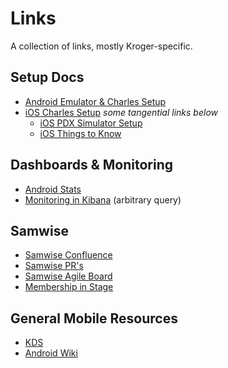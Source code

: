 # Links

A collection of links, mostly Kroger-specific.

## Setup Docs

* [Android Emulator & Charles Setup](https://confluence.kroger.com/confluence/display/~pft9816/Android+Emulator+Charles+QuickStart)
* [iOS Charles Setup](https://confluence.kroger.com/confluence/display/PSQ/Charles+Proxy+Setup) *some tangential links below*
  * [iOS PDX Simulator Setup](https://confluence.kroger.com/confluence/display/~KON8026/PDX+Use+iOS+simulators+with+Charles+Proxy)
  * [iOS Things to Know](https://confluence.kroger.com/confluence/display/DCI/iOS+Things+to+Know)

## Dashboards & Monitoring

* [Android Stats](http://10.139.116.122:3000/d/QiPlst77k/kroger-android?orgId=1)
* [Monitoring in Kibana](https://echo-digital.kroger.com/kibana/app/discover#/?_g=(filters:!(),refreshInterval:(pause:!t,value:60000),time:(from:now-3d,to:now))&_a=(columns:!(responseCode),filters:!(),index:proxy-banner-prod,interval:auto,query:(language:lucene,query:'destinationPath:%20*mobilerewards*%20%20AND%20%20responseCode:%20%5B499%20TO%20600%5D'),sort:!())) (arbitrary query)

## Samwise

* [Samwise Confluence](https://confluence.kroger.com/confluence/display/DRT/CX+Loyalty+Rewards+-+Samwise)
* [Samwise PR's](https://github.com/krogertechnology/kroger-android/pulls?q=is%3Apr+is%3Aopen+label%3ASamwise)
* [Samwise Agile Board](https://jira.kroger.com/jira/secure/RapidBoard.jspa?rapidView=7508&view=planning.nodetail&issueLimit=100)
* [Membership in Stage](https://www-stage.kroger.com/membership/)

## General Mobile Resources

* [KDS](https://design.kroger.com/)
* [Android Wiki](https://github.com/krogertechnology/kroger-android/wiki)
